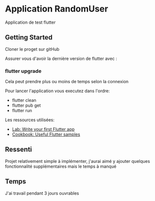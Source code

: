 # Application RandomUser

Application de test flutter 

## Getting Started
Cloner le proget sur gitHub


Assurer vous d'avoir la dernière version de flutter avec :
 ### flutter upgrade
 Cela peut prendre plus ou moins de temps selon la connexion


Pour lancer l'application vous executez dans  l'ordre:
- flutter clean 
- flutter pub get
- flutter run


Les ressources utilisées:

- [Lab: Write your first Flutter app](https://docs.flutter.dev/get-started/codelab)
- [Cookbook: Useful Flutter samples](https://docs.flutter.dev/cookbook)


## Ressenti
Projet relativement simple à implémenter, j'aurai aimé y ajouter quelques fonctionnalité supplémentaires mais le temps à manqué

## Temps
J'ai travail pendant 3 jours ouvrables